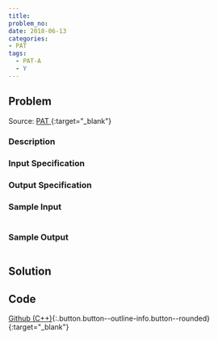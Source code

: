 ```yaml
---
title:
problem_no:
date: 2018-06-13
categories:
- PAT
tags:
  - PAT-A
  - Y
---
```


<!--more-->

## Problem

Source: [PAT ](){:target="_blank"}

### Description



### Input Specification



### Output Specification



### Sample Input

```text

```

### Sample Output

```text

```

## Solution

## Code

[Github (C++)](https://github.com/Alomerry/algorithm/blob/master/pat/a/){:.button.button--outline-info.button--rounded}{:target="_blank"}


```cpp

```
